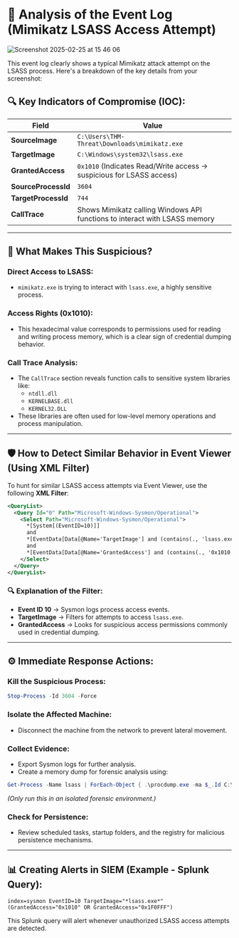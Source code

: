 # 🚩 Analysis of the Event Log (Mimikatz LSASS Access Attempt)

![Screenshot 2025-02-25 at 15 46 06](https://github.com/user-attachments/assets/29497640-aa16-4e38-97f0-1fb1ec82cd41)

This event log clearly shows a typical Mimikatz attack attempt on the LSASS process. Here's a breakdown of the key details from your screenshot:

## 🔍 Key Indicators of Compromise (IOC):

| **Field**           | **Value**                                                                |
|---------------------|--------------------------------------------------------------------------|
| **SourceImage**     | `C:\Users\THM-Threat\Downloads\mimikatz.exe`                         |
| **TargetImage**     | `C:\Windows\system32\lsass.exe`                                       |
| **GrantedAccess**   | `0x1010` (Indicates Read/Write access → suspicious for LSASS access)     |
| **SourceProcessId** | `3604`                                                                   |
| **TargetProcessId** | `744`                                                                    |
| **CallTrace**       | Shows Mimikatz calling Windows API functions to interact with LSASS memory |

---

## 🚨 What Makes This Suspicious?

### Direct Access to LSASS:
- `mimikatz.exe` is trying to interact with `lsass.exe`, a highly sensitive process.

### Access Rights (0x1010):
- This hexadecimal value corresponds to permissions used for reading and writing process memory, which is a clear sign of credential dumping behavior.

### Call Trace Analysis:
- The `CallTrace` section reveals function calls to sensitive system libraries like:
  - `ntdll.dll`
  - `KERNELBASE.dll`
  - `KERNEL32.DLL`
- These libraries are often used for low-level memory operations and process manipulation.

---

## 🛡️ How to Detect Similar Behavior in Event Viewer (Using XML Filter)

To hunt for similar LSASS access attempts via Event Viewer, use the following **XML Filter**:

```xml
<QueryList>
  <Query Id="0" Path="Microsoft-Windows-Sysmon/Operational">
    <Select Path="Microsoft-Windows-Sysmon/Operational">
      *[System[(EventID=10)]]
      and
      *[EventData[Data[@Name='TargetImage'] and (contains(., 'lsass.exe'))]]
      and
      *[EventData[Data[@Name='GrantedAccess'] and (contains(., '0x1010') or contains(., '0x1410') or contains(., '0x1F0FFF'))]]
    </Select>
  </Query>
</QueryList>
```

### 🔍 Explanation of the Filter:
- **Event ID 10** → Sysmon logs process access events.
- **TargetImage** → Filters for attempts to access `lsass.exe`.
- **GrantedAccess** → Looks for suspicious access permissions commonly used in credential dumping.

---

## ⚙️ Immediate Response Actions:

### Kill the Suspicious Process:

```powershell
Stop-Process -Id 3604 -Force
```

### Isolate the Affected Machine:
- Disconnect the machine from the network to prevent lateral movement.

### Collect Evidence:

- Export Sysmon logs for further analysis.
- Create a memory dump for forensic analysis using:

```powershell
Get-Process -Name lsass | ForEach-Object { .\procdump.exe -ma $_.Id C:\Dumps\lsass_dump.dmp }
```
*(Only run this in an isolated forensic environment.)*

### Check for Persistence:
- Review scheduled tasks, startup folders, and the registry for malicious persistence mechanisms.

---

## 📊 Creating Alerts in SIEM (Example - Splunk Query):

```spl
index=sysmon EventID=10 TargetImage="*lsass.exe*" (GrantedAccess="0x1010" OR GrantedAccess="0x1F0FFF")
```

This Splunk query will alert whenever unauthorized LSASS access attempts are detected.

